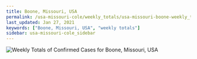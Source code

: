 ```yaml
---
title: Boone, Missouri, USA
permalink: /usa-missouri-cole/weekly_totals/usa-missouri-boone-weekly_totals.html
last_updated: Jan 27, 2021
keywords: ["Boone, Missouri, USA", "weekly totals"]
sidebar: usa-missouri-cole_sidebar
---
```


![Weekly Totals of Confirmed Cases for Boone, Missouri, USA](/covid_tracker/images/graphs/usa-missouri-boone-weekly_totals_graph.png)
